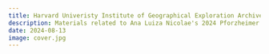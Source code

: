 ```yaml
---
title: Harvard Univeristy Institute of Geographical Exploration Archives Factsheets
description: Materials related to Ana Luiza Nicolae's 2024 Pforzheimer fellowship.
date: 2024-08-13
image: cover.jpg
---
```



